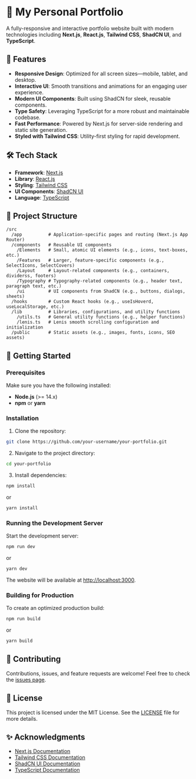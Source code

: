 # 🚀 My Personal Portfolio

A fully-responsive and interactive portfolio website built with modern technologies including **Next.js**, **React.js**, **Tailwind CSS**, **ShadCN UI**, and **TypeScript**.

## 🌟 Features

- **Responsive Design**: Optimized for all screen sizes—mobile, tablet, and desktop.
- **Interactive UI**: Smooth transitions and animations for an engaging user experience.
- **Modern UI Components**: Built using ShadCN for sleek, reusable components.
- **Type Safety**: Leveraging TypeScript for a more robust and maintainable codebase.
- **Fast Performance**: Powered by Next.js for server-side rendering and static site generation.
- **Styled with Tailwind CSS**: Utility-first styling for rapid development.

## 🛠️ Tech Stack

- **Framework**: [Next.js](https://nextjs.org/)
- **Library**: [React.js](https://reactjs.org/)
- **Styling**: [Tailwind CSS](https://tailwindcss.com/)
- **UI Components**: [ShadCN UI](https://ui.shadcn.dev/)
- **Language**: [TypeScript](https://www.typescriptlang.org/)

## 📂 Project Structure

```
/src
  /app          # Application-specific pages and routing (Next.js App Router)
  /components   # Reusable UI components
    /Elements   # Small, atomic UI elements (e.g., icons, text-boxes, etc.)
    /Features   # Larger, feature-specific components (e.g., SelectIcons, SelectCovers)
    /Layout     # Layout-related components (e.g., containers, dividerss, footers)
    /Typography # Typography-related components (e.g., header text, paragraph text, etc.)
    /ui         # UI components from ShadCN (e.g., buttons, dialogs, sheets)
  /hooks        # Custom React hooks (e.g., useIsHoverd, useLocalStorage, etc.)
  /lib          # Libraries, configurations, and utility functions
    /utils.ts   # General utility functions (e.g., helper functions)
    /lenis.ts   # Lenis smooth scrolling configuration and initialization
  /public       # Static assets (e.g., images, fonts, icons, SEO assets)
```

## 🚀 Getting Started

### Prerequisites

Make sure you have the following installed:

- **Node.js** (>= 14.x)
- **npm** or **yarn**

### Installation

1. Clone the repository:

```bash
git clone https://github.com/your-username/your-portfolio.git
```

2. Navigate to the project directory:

```bash
cd your-portfolio
```

3. Install dependencies:

```bash
npm install
```

or

```bash
yarn install
```

### Running the Development Server

Start the development server:

```bash
npm run dev
```

or

```bash
yarn dev
```

The website will be available at [http://localhost:3000](http://localhost:3000).

### Building for Production

To create an optimized production build:

```bash
npm run build
```

or

```bash
yarn build
```

## 🤝 Contributing

Contributions, issues, and feature requests are welcome!
Feel free to check the [issues page](https://github.com/AnthonyChablov/personal-portfolio-v6/issues).

## 📄 License

This project is licensed under the MIT License. See the [LICENSE](LICENSE) file for more details.

## ✨ Acknowledgments

- [Next.js Documentation](https://nextjs.org/docs)
- [Tailwind CSS Documentation](https://tailwindcss.com/docs)
- [ShadCN UI Documentation](https://ui.shadcn.dev/docs)
- [TypeScript Documentation](https://www.typescriptlang.org/docs)
